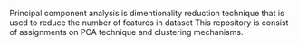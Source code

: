 Principal component analysis is dimentionality reduction technique that is used to reduce the number of features in dataset
This repository is consist of assignments on PCA technique and clustering mechanisms.
